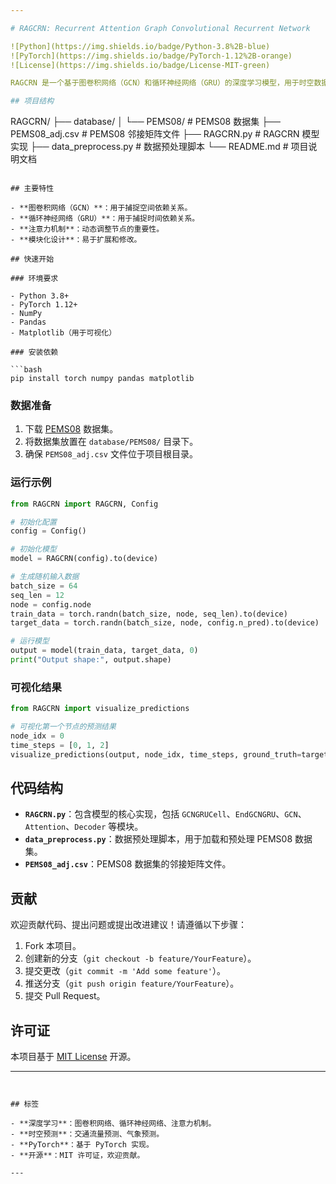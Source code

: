 ```yaml
---

# RAGCRN: Recurrent Attention Graph Convolutional Recurrent Network

![Python](https://img.shields.io/badge/Python-3.8%2B-blue)
![PyTorch](https://img.shields.io/badge/PyTorch-1.12%2B-orange)
![License](https://img.shields.io/badge/License-MIT-green)

RAGCRN 是一个基于图卷积网络（GCN）和循环神经网络（GRU）的深度学习模型，用于时空数据预测。该模型结合了注意力机制，能够有效捕捉时空数据中的动态依赖关系，适用于交通流量预测、气象预测等任务。

## 项目结构

```
RAGCRN/
├── database/
│   └── PEMS08/                # PEMS08 数据集
├── PEMS08_adj.csv             # PEMS08 邻接矩阵文件
├── RAGCRN.py                  # RAGCRN 模型实现
├── data_preprocess.py         # 数据预处理脚本
└── README.md                  # 项目说明文档
```

## 主要特性

- **图卷积网络（GCN）**：用于捕捉空间依赖关系。
- **循环神经网络（GRU）**：用于捕捉时间依赖关系。
- **注意力机制**：动态调整节点的重要性。
- **模块化设计**：易于扩展和修改。

## 快速开始

### 环境要求

- Python 3.8+
- PyTorch 1.12+
- NumPy
- Pandas
- Matplotlib（用于可视化）

### 安装依赖

```bash
pip install torch numpy pandas matplotlib
```

### 数据准备

1. 下载 [PEMS08](https://github.com/chenyang2031/RAGCRN/tree/main/database/PEMS08) 数据集。
2. 将数据集放置在 `database/PEMS08/` 目录下。
3. 确保 `PEMS08_adj.csv` 文件位于项目根目录。

### 运行示例

```python
from RAGCRN import RAGCRN, Config

# 初始化配置
config = Config()

# 初始化模型
model = RAGCRN(config).to(device)

# 生成随机输入数据
batch_size = 64
seq_len = 12
node = config.node
train_data = torch.randn(batch_size, node, seq_len).to(device)
target_data = torch.randn(batch_size, node, config.n_pred).to(device)

# 运行模型
output = model(train_data, target_data, 0)
print("Output shape:", output.shape)
```

### 可视化结果

```python
from RAGCRN import visualize_predictions

# 可视化第一个节点的预测结果
node_idx = 0
time_steps = [0, 1, 2]
visualize_predictions(output, node_idx, time_steps, ground_truth=target_data)
```

## 代码结构

- **`RAGCRN.py`**：包含模型的核心实现，包括 `GCNGRUCell`、`EndGCNGRU`、`GCN`、`Attention`、`Decoder` 等模块。
- **`data_preprocess.py`**：数据预处理脚本，用于加载和预处理 PEMS08 数据集。
- **`PEMS08_adj.csv`**：PEMS08 数据集的邻接矩阵文件。

## 贡献

欢迎贡献代码、提出问题或提出改进建议！请遵循以下步骤：

1. Fork 本项目。
2. 创建新的分支（`git checkout -b feature/YourFeature`）。
3. 提交更改（`git commit -m 'Add some feature'`）。
4. 推送分支（`git push origin feature/YourFeature`）。
5. 提交 Pull Request。

## 许可证

本项目基于 [MIT License](LICENSE) 开源。

---
```


## 标签

- **深度学习**：图卷积网络、循环神经网络、注意力机制。
- **时空预测**：交通流量预测、气象预测。
- **PyTorch**：基于 PyTorch 实现。
- **开源**：MIT 许可证，欢迎贡献。

---


